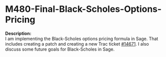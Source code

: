 M480-Final-Black-Scholes-Options-Pricing
========================================

**Description:** <br>
 I am implementing the Black-Scholes options pricing formula in Sage. That includes creating a patch and  creating a new Trac ticket <a href="http://trac.sagemath.org/sage_trac/ticket/14671">#14671</a>.  I also discuss some future goals for Black-Scholes in Sage.

<br>

<!--
Black-Scholes Formula: <br>
<img src="https://dl.dropboxusercontent.com/u/66800298/Black_Scholes_Formula.png" alt="Black-Scholes Formula">

<br>

Standard Normal Cumulative Distribution Function: <br> 
<img src="https://dl.dropboxusercontent.com/u/66800298/Norm_Cum_Fucntion.png" alt="Standard Normal Cumulative Distribution">
-->
<!--Progress: <br>
So far we've created a function in python, black_scholes that takes parameters. -->
